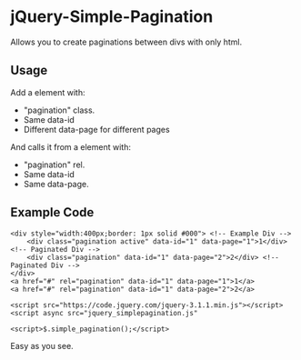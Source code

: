 # jQuery-Simple-Pagination
Allows you to create paginations between divs with only html.

## Usage
Add a element with:
* "pagination" class.
* Same data-id 
* Different data-page for different pages 

And calls it from a element with:
* "pagination" rel.
* Same data-id 
* Same 
data-page.

## Example Code
```
<div style="width:400px;border: 1px solid #000"> <!-- Example Div -->
	<div class="pagination active" data-id="1" data-page="1">1</div> <!-- Paginated Div -->
	<div class="pagination" data-id="1" data-page="2">2</div> <!-- Paginated Div -->
</div>
<a href="#" rel="pagination" data-id="1" data-page="1">1</a>
<a href="#" rel="pagination" data-id="1" data-page="2">2</a>

<script src="https://code.jquery.com/jquery-3.1.1.min.js"></script>
<script async src="jquery_simplepagination.js"

<script>$.simple_pagination();</script>
```

Easy as you see.
